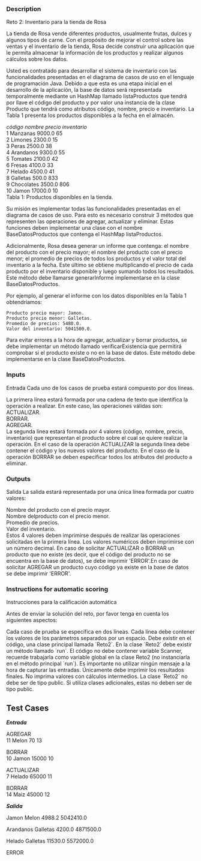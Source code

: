### Description
Reto 2: Inventario para la tienda de Rosa

La tienda de Rosa vende diferentes productos, usualmente frutas, dulces y algunos tipos de carne. Con el propósito de mejorar el control sobre las ventas y el inventario de la tienda, Rosa decide construir una aplicación que le permita almacenar la información de los productos y realizar algunos cálculos sobre los datos.

Usted es contratado para desarrollar el sistema de inventario con las funcionalidades presentadas en el diagrama de casos de uso en el lenguaje de programación Java. Debido a que esta es una etapa inicial en el desarrollo de la aplicación, la base de datos será representada temporalmente mediante un HashMap llamado listaProductos que tendrá por llave el código del producto y por valor una instancia de la clase Producto que tendrá como atributos código, nombre, precio e inventario. La Tabla 1 presenta los productos disponibles a la fecha en el almacén.

*código*	*nombre*	*precio*	*inventario*<br>
1	Manzanas	9000.0	65<br>
2	Limones	2300.0	15<br>
3	Peras	2500.0	38<br>
4	Arandanos	9300.0	55<br>
5	Tomates	2100.0	42<br>
6	Fresas	4100.0	33<br>
7	Helado	4500.0	41<br>
8	Galletas	500.0	833<br>
9	Chocolates	3500.0	806<br>
10	Jamon	17000.0	10<br>
Tabla 1: Productos disponibles en la tienda.

Su misión es implementar todas las funcionalidades presentadas en el diagrama de casos de uso. Para esto es necesario construir 3 métodos que representen las operaciones de agregar, actualizar y eliminar. Estas funciones deben implementar una clase con el nombre BaseDatosProductos que contenga el HashMap listaProductos.

Adicionalmente, Rosa desea generar un informe que contenga: el nombre del producto con el precio mayor; el nombre del producto con el precio menor; el promedio de precios de todos los productos y el valor total del inventario a la fecha. Este último se obtiene multiplicando el precio de cada producto por el inventario disponible y luego sumando todos los resultados. Este método debe llamarse generarInforme implementarse en la clase BaseDatosProductos.

Por ejemplo, al generar el informe con los datos disponibles en la Tabla 1 obtendríamos:

    Producto precio mayor: Jamon.
    Producto precio menor: Galletas.
    Promedio de precios: 5480.0.
    Valor del inventario: 5041500.0.

Para evitar errores a la hora de agregar, actualizar y borrar productos, se debe implementar un método llamado verificarExistencia que permitirá comprobar si el producto existe o no en la base de datos. Este método debe implementarse en la clase BaseDatosProductos.

### Inputs
Entrada Cada uno de los casos de prueba estará compuesto por dos líneas.

La primera línea estará formada por una cadena de texto que identifica la operación a realizar. En este caso, las operaciones válidas son:<br>
ACTUALIZAR.<br>
BORRAR.<br>
AGREGAR.<br>
La segunda línea estará formada por 4 valores (código, nombre, precio, inventario) que representan el producto sobre el cual se quiere realizar la operación.
En el caso de la operación ACTUALIZAR la segunda línea debe contener el código y los nuevos valores del producto.
En el caso de la operación BORRAR se deben especificar todos los atributos del producto a eliminar.
### Outputs
Salida La salida estará representada por una única línea formada por cuatro valores:

Nombre del producto con el precio mayor.<br>
Nombre delproducto con el precio menor.<br>
Promedio de precios.<br>
Valor del inventario.<br>
Estos 4 valores deben imprimirse después de realizar las operaciones solicitadas en la primera línea.
Los valores numéricos deben imprimirse con un número decimal.
En caso de solicitar ACTUALIZAR o BORRAR un producto que no existe (es decir, que el código del producto no se encuentra en la base de datos), se debe imprimir 'ERROR'.En caso de solicitar AGREGAR un producto cuyo código ya existe en la base de datos se debe imprimir 'ERROR'.

### Instructions for automatic scoring
Instrucciones para la calificación automática

Antes de enviar la solución del reto, por favor tenga en cuenta los siguientes aspectos:

Cada caso de prueba se especifica en dos líneas.
Cada línea debe contener los valores de los parámetros separados por un espacio.
Debe existir en el código, una clase principal llamada ´Reto2´.
En la clase ´Reto2´ debe existir un método llamado ´run´.
El código no debe contener variable Scanner, recuerde trabajarla como variable global en la clase Reto2 (no instanciarla en el método principal ´run´).
Es importante no utilizar ningún mensaje a la hora de capturar las entradas.
Únicamente debe imprimir los resultados finales. No imprima valores con cálculos intermedios.
La clase ´Reto2´ no debe ser de tipo public.
Si utiliza clases adicionales, estas no deben ser de tipo public.

## Test Cases

***Entrada***

AGREGAR<br>
11 Melon 70 13

BORRAR<br>
10 Jamon 15000 10

ACTUALIZAR<br>
7 Helado 65000 11

BORRAR<br>
14 Maiz 45000 12

***Salida***

Jamon Melon 4988.2 5042410.0

Arandanos Galletas 4200.0 4871500.0

Helado Galletas 11530.0 5572000.0

ERROR
